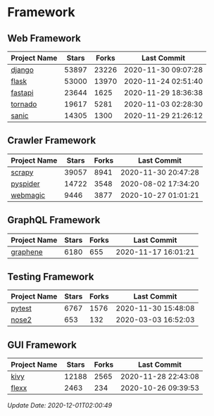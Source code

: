 # Framework

## Web Framework
| Project Name | Stars | Forks | Last Commit |
| ------------ | ----- | ----- | ----------- |
| [django](https://github.com/django/django) | 53897 | 23226 | 2020-11-30 09:07:28 |
| [flask](https://github.com/pallets/flask) | 53000 | 13970 | 2020-11-24 02:51:40 |
| [fastapi](https://github.com/tiangolo/fastapi) | 23644 | 1625 | 2020-11-29 18:36:38 |
| [tornado](https://github.com/tornadoweb/tornado) | 19617 | 5281 | 2020-11-03 02:28:30 |
| [sanic](https://github.com/huge-success/sanic) | 14305 | 1300 | 2020-11-29 21:26:12 |

## Crawler Framework
| Project Name | Stars | Forks | Last Commit |
| ------------ | ----- | ----- | ----------- |
| [scrapy](https://github.com/scrapy/scrapy) | 39057 | 8941 | 2020-11-30 20:47:28 |
| [pyspider](https://github.com/binux/pyspider) | 14722 | 3548 | 2020-08-02 17:34:20 |
| [webmagic](https://github.com/code4craft/webmagic) | 9446 | 3877 | 2020-10-27 01:01:21 |

## GraphQL Framework
| Project Name | Stars | Forks | Last Commit |
| ------------ | ----- | ----- | ----------- |
| [graphene](https://github.com/graphql-python/graphene) | 6180 | 655 | 2020-11-17 16:01:21 |

## Testing Framework
| Project Name | Stars | Forks | Last Commit |
| ------------ | ----- | ----- | ----------- |
| [pytest](https://github.com/pytest-dev/pytest) | 6767 | 1576 | 2020-11-30 15:48:08 |
| [nose2](https://github.com/nose-devs/nose2) | 653 | 132 | 2020-03-03 16:52:03 |

## GUI Framework
| Project Name | Stars | Forks | Last Commit |
| ------------ | ----- | ----- | ----------- |
| [kivy](https://github.com/kivy/kivy) | 12188 | 2565 | 2020-11-28 22:43:08 |
| [flexx](https://github.com/flexxui/flexx) | 2463 | 234 | 2020-10-26 09:39:53 |

*Update Date: 2020-12-01T02:00:49*